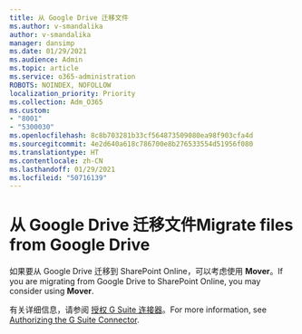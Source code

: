 ```yaml
---
title: 从 Google Drive 迁移文件
ms.author: v-smandalika
author: v-smandalika
manager: dansimp
ms.date: 01/29/2021
ms.audience: Admin
ms.topic: article
ms.service: o365-administration
ROBOTS: NOINDEX, NOFOLLOW
localization_priority: Priority
ms.collection: Adm_O365
ms.custom:
- "8001"
- "5300030"
ms.openlocfilehash: 8c8b703281b33cf564873509080ea98f903cfa4d
ms.sourcegitcommit: 4e2d640a618c786700e8b276533554d51956f080
ms.translationtype: HT
ms.contentlocale: zh-CN
ms.lasthandoff: 01/29/2021
ms.locfileid: "50716139"
---
```

# <a name="migrate-files-from-google-drive"></a><span data-ttu-id="9ecee-102">从 Google Drive 迁移文件</span><span class="sxs-lookup"><span data-stu-id="9ecee-102">Migrate files from Google Drive</span></span>

<span data-ttu-id="9ecee-103">如果要从 Google Drive 迁移到 SharePoint Online，可以考虑使用 **Mover**。</span><span class="sxs-lookup"><span data-stu-id="9ecee-103">If you are migrating from Google Drive to SharePoint Online, you may consider using **Mover**.</span></span>

<span data-ttu-id="9ecee-104">有关详细信息，请参阅 [授权 G Suite 连接器](https://docs.microsoft.com/sharepointmigration/mover-gsuite)。</span><span class="sxs-lookup"><span data-stu-id="9ecee-104">For more information, see [Authorizing the G Suite Connector](https://docs.microsoft.com/sharepointmigration/mover-gsuite).</span></span>
